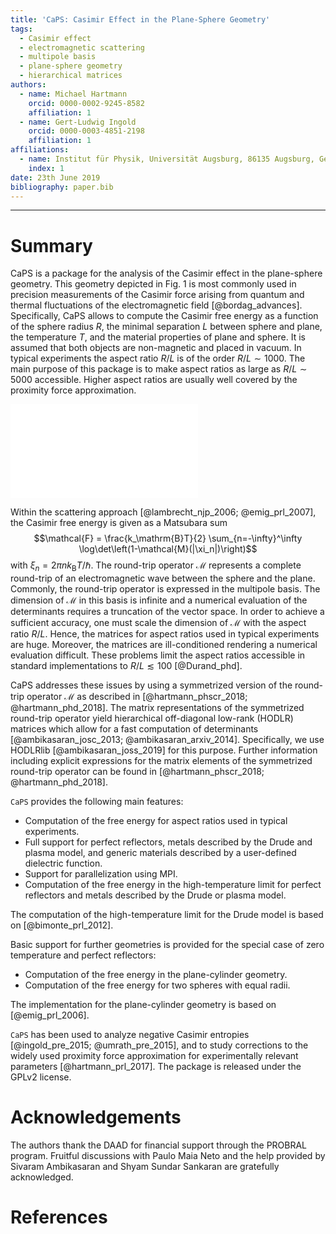 ```yaml
---
title: 'CaPS: Casimir Effect in the Plane-Sphere Geometry'
tags:
  - Casimir effect
  - electromagnetic scattering
  - multipole basis
  - plane-sphere geometry
  - hierarchical matrices
authors:
  - name: Michael Hartmann
    orcid: 0000-0002-9245-8582
    affiliation: 1
  - name: Gert-Ludwig Ingold
    orcid: 0000-0003-4851-2198
    affiliation: 1
affiliations:
  - name: Institut für Physik, Universität Augsburg, 86135 Augsburg, Germany
    index: 1
date: 23th June 2019
bibliography: paper.bib
---
```


----------------------

# Summary

CaPS is a package for the analysis of the Casimir effect in the plane-sphere
geometry. This geometry depicted in Fig. 1 is most commonly used in precision
measurements of the Casimir force arising from quantum and thermal fluctuations
of the electromagnetic field [@bordag_advances]. Specifically, CaPS allows to
compute the Casimir free energy as a function of the sphere radius $R$, the
minimal separation $L$ between sphere and plane, the temperature $T$, and the
material properties of plane and sphere. It is assumed that both objects are
non-magnetic and placed in vacuum. In typical experiments the aspect ratio
$R/L$ is of the order $R/L\sim1000$. The main purpose of this package is to
make aspect ratios as large as $R/L\sim5000$ accessible. Higher aspect ratios
are usually well covered by the proximity force approximation.

![Geometry of the plane-sphere setup. A sphere with radius $R$ is separated by
the distance $L$ from an infinitely extended plane. The aspect ratio $R/L=2$ in
this Figure is about three orders of magnitudes smaller than in typical
experiments.](geometry.pdf)

Within the scattering approach [@lambrecht_njp_2006; @emig_prl_2007], the
Casimir free energy is given as a Matsubara sum
$$\mathcal{F} = \frac{k_\mathrm{B}T}{2} \sum_{n=-\infty}^\infty \log\det\left(1-\mathcal{M}(|\xi_n|)\right)$$
with $\xi_n=2\pi n k_\mathrm{B}T/\hbar$. The round-trip operator $\mathcal{M}$
represents a complete round-trip of an electromagnetic wave between the sphere
and the plane. Commonly, the round-trip operator is expressed in the multipole
basis. The dimension of $\mathcal{M}$ in this basis is infinite and a numerical
evaluation of the determinants requires a truncation of the vector space. In
order to achieve a sufficient accuracy, one must scale the dimension of
$\mathcal{M}$ with the aspect ratio $R/L$. Hence, the matrices for aspect
ratios used in typical experiments are huge. Moreover, the matrices are
ill-conditioned rendering a numerical evaluation difficult. These problems
limit the aspect ratios accessible in standard implementations to
$R/L\lesssim100$ [@Durand_phd].

CaPS addresses these issues by using a symmetrized version of the round-trip
operator $\mathcal{M}$ as described in [@hartmann_phscr_2018;
@hartmann_phd_2018]. The matrix representations of the symmetrized round-trip
operator yield hierarchical off-diagonal low-rank (HODLR) matrices which allow
for a fast computation of determinants [@ambikasaran_josc_2013;
@ambikasaran_arxiv_2014]. Specifically, we use HODLRlib
[@ambikasaran_joss_2019] for this purpose. Further information including
explicit expressions for the matrix elements of the symmetrized round-trip
operator can be found in [@hartmann_phscr_2018; @hartmann_phd_2018].

``CaPS`` provides the following main features:

 - Computation of the free energy for aspect ratios used in typical experiments.
 - Full support for perfect reflectors, metals described by the Drude and plasma model, and generic materials described by a user-defined dielectric function.
 - Support for parallelization using MPI.
 - Computation of the free energy in the high-temperature limit for perfect reflectors and metals described by the Drude or plasma model.

The computation of the high-temperature limit for the Drude model is based on
[@bimonte_prl_2012].

Basic support for further geometries is provided for the special case of zero
temperature and perfect reflectors:

 - Computation of the free energy in the plane-cylinder geometry.
 - Computation of the free energy for two spheres with equal radii.

The implementation for the plane-cylinder geometry is based on [@emig_prl_2006].

``CaPS`` has been used to analyze negative Casimir entropies [@ingold_pre_2015;
@umrath_pre_2015], and to study corrections to the widely used proximity force
approximation for experimentally relevant parameters [@hartmann_prl_2017]. The
package is released under the GPLv2 license.

# Acknowledgements

The authors thank the DAAD for financial support through the PROBRAL program.
Fruitful discussions with Paulo Maia Neto and the help provided by 
Sivaram Ambikasaran and Shyam Sundar Sankaran are gratefully acknowledged.

# References
